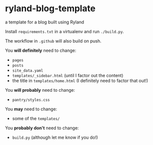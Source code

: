 # ryland-blog-template
a template for a blog built using Ryland

Install `requirements.txt` in a virtualenv and run `./build.py`.

The workflow in `.github` will also build on push.

You **will definitely** need to change:
 - `pages`
 - `posts`
 - `site_data.yaml`
 - `templates/_sidebar.html` (until I factor out the content)
 - the title in `templates/home.html` (I definitely need to factor that out!)

You **will probably** need to change:
 - `pantry/styles.css`

You **may** need to change:
 - some of the `templates/`

You **probably don't** need to change:
 - `build.py` (although let me know if you do!)
